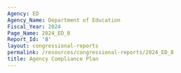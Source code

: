 ```yaml
---
Agency: ED
Agency_Name: Department of Education
Fiscal_Year: 2024
Page_Name: 2024_ED_8
Report_Id: '8'
layout: congressional-reports
permalink: /resources/congressional-reports/2024_ED_8
title: Agency Compliance Plan
---
```

